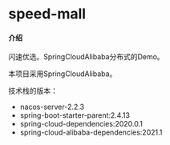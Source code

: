 # speed-mall

#### 介绍
闪速优选。SpringCloudAlibaba分布式的Demo。

本项目采用SpringCloudAlibaba。

技术栈的版本：
- nacos-server-2.2.3
- spring-boot-starter-parent:2.4.13
- spring-cloud-dependencies:2020.0.1
- spring-cloud-alibaba-dependencies:2021.1